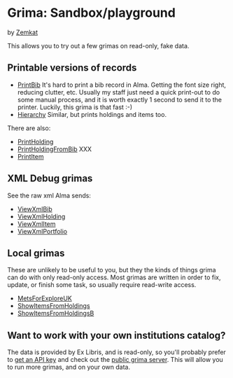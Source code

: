 # Grima: Sandbox/playground
by [Zemkat](https://works.bepress.com/kathrynlybarger/)

This allows you to try out a few grimas on read-only, fake data.

## Printable versions of records

* [PrintBib](grimas/PrintBib/PrintBib.php?mms_id=991129830000541) 
It's hard to print a bib record in Alma. Getting the font size right, reducing
clutter, etc. Usually my staff just need a quick print-out to do some manual
process, and it is worth exactly 1 second to send it to the printer. Luckily,
this grima is that fast :-)
* [Hierarchy](grimas/Hierarchy/Hierarchy.php?mms_id=991129830000541) Similar,
but prints holdings and items too.

There are also:
* [PrintHolding](grimas/PrintHolding/PrintHolding.php?mms_id=991129830000541&holding_id=224687740000541)
* [PrintHoldingFromBib](grimas/PrintHoldingFromBib/PrintHoldingFromBib.php) XXX
* [PrintItem](grimas/PrintItem/PrintItem.php?mms_id=991129830000541&holding_id=224687740000541&item_pid=234687730000541)

## XML Debug grimas

See the raw xml Alma sends:

* [ViewXmlBib](grimas/ViewXmlBib/ViewXmlBib.php?mms_id=991129830000541)
* [ViewXmlHolding](grimas/ViewXmlHolding/ViewXmlHolding.php?holding_id=224687740000541)
* [ViewXmlItem](grimas/ViewXmlItem/ViewXmlItem.php?item_pid=234687730000541)
* [ViewXmlPortfolio](grimas/ViewXmlPortfolio/ViewXmlPortfolio.php?portfolio_id=XXX)

## Local grimas

These are unlikely to be useful to you, but they the kinds of things grima
can do with only read-only access. Most grimas are written in order to fix,
update, or finish some task, so usually require read-write access.

* [MetsForExploreUK](grimas/MetsForExploreUK/MetsForExploreUK.php)
* [ShowItemsFromHoldings](grimas/ShowItemsFromHoldings/ShowItemsFromHoldings.php)
* [ShowItemsFromHoldingsB](grimas/ShowItemsFromHoldingsB/ShowItemsFromHoldingsB.php)

## Want to work with your own institutions catalog?

The data is provided by Ex Libris, and is read-only, so you'll probably prefer
to [get an API key](docs/APIKEY.md) and check out the [public grima
server](https://public-grima.zemkat.org). This will allow you to run more
grimas, and on your own data.

